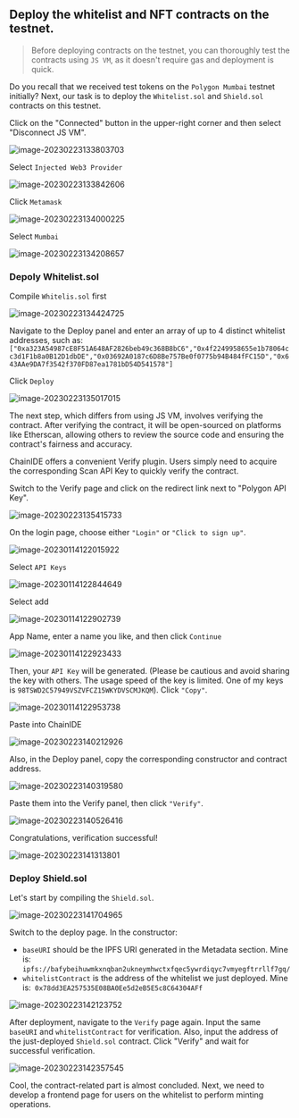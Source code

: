 ## Deploy the whitelist and NFT contracts on the testnet.

> Before deploying contracts on the testnet, you can thoroughly test the contracts using `JS VM`, as it doesn't require gas and deployment is quick.

Do you recall that we received test tokens on the `Polygon Mumbai` testnet initially? Next, our task is to deploy the `Whitelist.sol` and `Shield.sol` contracts on this testnet.

Click on the "Connected" button in the upper-right corner and then select "Disconnect JS VM".

![image-20230223133803703](/public/images/Polygon-Whitelist-NFT/section-4/4_1_1.png)

Select `Injected Web3 Provider`

![image-20230223133842606](/public/images/Polygon-Whitelist-NFT/section-4/4_1_2.png)

Click `Metamask`

![image-20230223134000225](/public/images/Polygon-Whitelist-NFT/section-4/4_1_3.png)

Select `Mumbai`

![image-20230223134208657](/public/images/Polygon-Whitelist-NFT/section-4/4_1_4.png)

### Depoly Whitelist.sol 

Compile `Whitelis.sol` first

![image-20230223134424725](/public/images/Polygon-Whitelist-NFT/section-4/4_1_5.png)

Navigate to the Deploy panel and enter an array of up to 4 distinct whitelist addresses, such as:`["0xa323A54987cE8F51A648AF2826beb49c368B8bC6","0x4f2249958655e1b78064cc3d1F1b8a0B12D1dbDE","0x03692A0187c6D8Be757Be0f0775b94B484fFC15D","0x643AAe9DA7f3542f370FD87ea1781bD54D541578"]`

Click `Deploy`

![image-20230223135017015](/public/images/Polygon-Whitelist-NFT/section-4/4_1_6.png)

The next step, which differs from using JS VM, involves verifying the contract. After verifying the contract, it will be open-sourced on platforms like Etherscan, allowing others to review the source code and ensuring the contract's fairness and accuracy.

ChainIDE offers a convenient Verify plugin. Users simply need to acquire the corresponding Scan API Key to quickly verify the contract.

Switch to the Verify page and click on the redirect link next to "Polygon API Key".

![image-20230223135415733](/public/images/Polygon-Whitelist-NFT/section-4/4_1_7.png)

On the login page, choose either `"Login"` or `"Click to sign up"`.

![image-20230114122015922](/public/images/Polygon-Whitelist-NFT/section-4/4_1_8.png)

Select `API Keys`

![image-20230114122844649](/public/images/Polygon-Whitelist-NFT/section-4/4_1_9.png)

Select add

![image-20230114122902739](/public/images/Polygon-Whitelist-NFT/section-4/4_1_10.png)

App Name, enter a name you like, and then click `Continue`

![image-20230114122923433](/public/images/Polygon-Whitelist-NFT/section-4/4_1_11.png)

Then, your `API Key` will be generated. (Please be cautious and avoid sharing the key with others. The usage speed of the key is limited. One of my keys is `98TSWD2C57949VSZVFCZ15WKYDVSCMJKQM`). Click `"Copy"`.

![image-20230114122953738](/public/images/Polygon-Whitelist-NFT/section-4/4_1_12.png)

Paste into ChainIDE

![image-20230223140212926](/public/images/Polygon-Whitelist-NFT/section-4/4_1_13.png)

Also, in the Deploy panel, copy the corresponding constructor and contract address.

![image-20230223140319580](/public/images/Polygon-Whitelist-NFT/section-4/4_1_14.png)

Paste them into the Verify panel, then click `"Verify"`.

![image-20230223140526416](/public/images/Polygon-Whitelist-NFT/section-4/4_1_15.png)

Congratulations, verification successful!

![image-20230223141313801](/public/images/Polygon-Whitelist-NFT/section-4/4_1_16.png)

### Deploy Shield.sol

Let's start by compiling the `Shield.sol`.

![image-20230223141704965](/public/images/Polygon-Whitelist-NFT/section-4/4_1_17.png)

Switch to the deploy page. In the constructor:

* `baseURI` should be the IPFS URI generated in the Metadata section. Mine is: `ipfs://bafybeihuwmkxnqban2ukneymhwctxfqec5ywrdiqyc7vmyegftrrllf7gq/`
* `whitelistContract` is the address of the whitelist we just deployed. Mine is:` 0x78dd3EA257535E08BA0Ee5d2eB5E5c8C64304AFf`

![image-20230223142123752](/public/images/Polygon-Whitelist-NFT/section-4/4_1_18.png)

After deployment, navigate to the `Verify` page again. Input the same `baseURI` and `whitelistContract` for verification. Also, input the address of the just-deployed `Shield.sol` contract. Click "Verify" and wait for successful verification.

![image-20230223142357545](/public/images/Polygon-Whitelist-NFT/section-4/4_1_19.png)

Cool, the contract-related part is almost concluded. Next, we need to develop a frontend page for users on the whitelist to perform minting operations.
